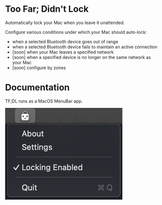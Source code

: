 # Too Far; Didn't Lock
Automatically lock your Mac when you leave it unattended.

Configure various conditions under which your Mac should auto-lock:
* when a selected Bluetooth device goes out of range
* when a selected Bluetooth device fails to maintain an active connection
* [soon] when your Mac leaves a specified network
* [soon] when a specified device is no longer on the same network as your Mac
* [soon] configure by zones

# Documentation
TF;DL runs as a MacOS MenuBar app.

![menubar menu](docs/menubar_menu.png)
